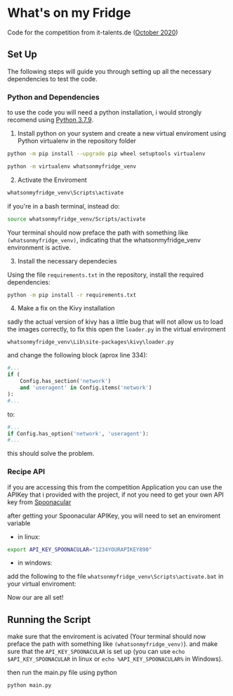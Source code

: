 # What's on my Fridge

Code for the competition from it-talents.de ([October 2020](https://www.it-talents.de/foerderung/code-competition/code-competition-10-2020-edeka-digital))

## Set Up

The following steps will guide you through setting up all the necessary dependencies to test the code.

### Python and Dependencies

to use the code you will need a python installation, i would strongly recomend using [Python 3.7.9](https://www.python.org/downloads/release/python-379/).

1. Install python on your system and create a new virtual enviroment using Python virtualenv in the repository folder

```bash
python -m pip install --upgrade pip wheel setuptools virtualenv

python -m virtualenv whatsonmyfridge_venv
```

2. Activate the Enviroment
```bash
whatsonmyfridge_venv\Scripts\activate
```
if you're in a bash terminal, instead do:
```bash
source whatsonmyfridge_venv/Scripts/activate
```
Your terminal should now preface the path with something like ```(whatsonmyfridge_venv)```, indicating that the whatsonmyfridge_venv environment is active. 

3. Install the necessary dependecies

Using the file ```requirements.txt``` in the repository, install the required dependencies:

```bash
python -m pip install -r requirements.txt
```

4. Make a fix on the Kivy installation

sadly the actual version of kivy has a little bug that will not allow us to load the images correctly, to fix this open the ```loader.py``` in the virtual enviroment

```
whatsonmyfridge_venv\Lib\site-packages\kivy\loader.py
```
and change the following block (aprox line 334):
```python
#...
if (
    Config.has_section('network')
    and 'useragent' in Config.items('network')
):
#...
```
to:
```python
#...
if Config.has_option('network', 'useragent'):
#...
```

this should solve the problem.

### Recipe API

if you are accessing this from the competition Application you can use the APIKey that i provided with the project, if not you need to get your own API key from [Spoonacular](https://spoonacular.com/food-api/console#Profile)

after getting your Spoonacular APIKey, you will need to set an enviroment variable

- in linux:
```bash
export API_KEY_SPOONACULAR="1234YOURAPIKEY890"
```
- in windows:

add the following to the file ```whatsonmyfridge_venv\Scripts\activate.bat``` in your virtual enviroment:


Now our are all set!

## Running the Script

make sure that the enviroment is acivated (Your terminal should now preface the path with something like ```(whatsonmyfridge_venv)```). and make sure that the ```API_KEY_SPOONACULAR``` is set up (you can use ```echo $API_KEY_SPOONACULAR``` in linux or ```echo %API_KEY_SPOONACULAR%``` in Windows).

then run the main.py file using python

```bash
python main.py
```

